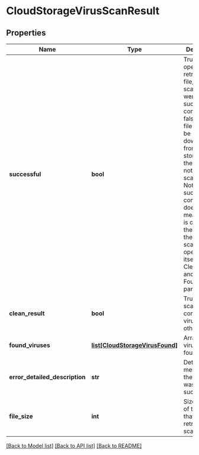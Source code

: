 # CloudStorageVirusScanResult

## Properties
Name | Type | Description | Notes
------------ | ------------- | ------------- | -------------
**successful** | **bool** | True if the operation of retrieving the file, and scanning it were successfully completed, false if the file could not be downloaded from cloud storage, or if the file could not be scanned.  Note that successful completion does not mean the file is clean; for the output of the virus scanning operation itself, use the CleanResult and FoundViruses parameters. | [optional] 
**clean_result** | **bool** | True if the scan contained no viruses, false otherwise | [optional] 
**found_viruses** | [**list[CloudStorageVirusFound]**](CloudStorageVirusFound.md) | Array of viruses found, if any | [optional] 
**error_detailed_description** | **str** | Detailed error message if the operation was not successful | [optional] 
**file_size** | **int** | Size in bytes of the file that was retrieved and scanned | [optional] 

[[Back to Model list]](../README.md#documentation-for-models) [[Back to API list]](../README.md#documentation-for-api-endpoints) [[Back to README]](../README.md)


